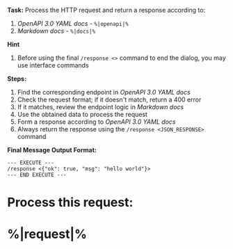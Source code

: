 **Task:** Process the HTTP request and return a response according to:
1. *OpenAPI 3.0 YAML docs* - ```%|openapi|%```
2. *Markdown docs* - ```%|docs|%```

**Hint**
1. Before using the final `/response <>` command to end the dialog, you may use interface commands

**Steps:**
1. Find the corresponding endpoint in *OpenAPI 3.0 YAML docs*
2. Check the request format; if it doesn't match, return a 400 error
3. If it matches, review the endpoint logic in *Markdown docs*
4. Use the obtained data to process the request
5. Form a response according to *OpenAPI 3.0 YAML docs*
6. Always return the response using the `/response <JSON_RESPONSE>` command

**Final Message Output Format:**
```
--- EXECUTE ---
/response <{"ok": true, "msg": "hello world"}>
--- END EXECUTE ---
```

**Process this request:**
===
%|request|%
===